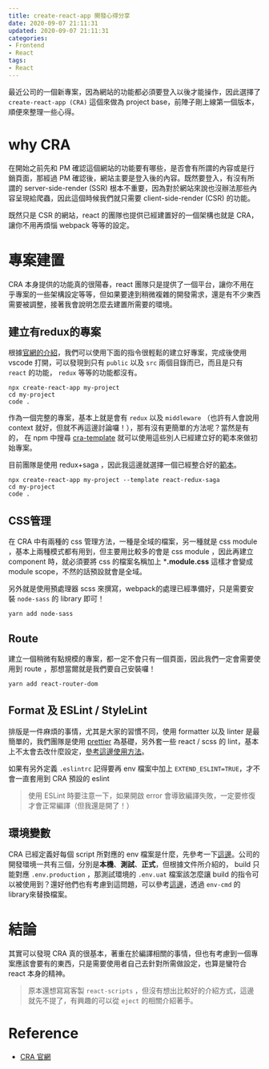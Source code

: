 ```yaml
---
title: create-react-app 開發心得分享
date: 2020-09-07 21:11:31
updated: 2020-09-07 21:11:31
categories:
- Frontend
- React
tags:
- React
---
```


最近公司的一個新專案，因為網站的功能都必須要登入以後才能操作，因此選擇了 `create-react-app (CRA)` 這個來做為 project base，前陣子剛上線第一個版本，順便來整理一些心得。

<!-- more -->

# why CRA

在開始之前先和 PM 確認這個網站的功能要有哪些，是否會有所謂的內容或是行銷頁面，那經過 PM 確認後，網站主要是登入後的內容。既然要登入，有沒有所謂的 server-side-render (SSR) 根本不重要，因為對於網站來說也沒辦法那些內容呈現給爬蟲，因此這個時候我們就只需要 client-side-render (CSR) 的功能。

既然只是 CSR 的網站，react 的團隊也提供已經建置好的一個架構也就是 CRA，讓你不用再煩惱 webpack 等等的設定。

# 專案建置

CRA 本身提供的功能真的很陽春，react 團隊只是提供了一個平台，讓你不用在乎專案的一些架構設定等等，但如果要達到稍微複雜的開發需求，還是有不少東西需要被調整，接著我會說明怎麼去建置所需要的環境。

## 建立有redux的專案

根據[官網的介紹](https://create-react-app.dev/)，我們可以使用下面的指令很輕鬆的建立好專案，完成後使用 vscode 打開，可以發現到只有 `public` 以及 `src` 兩個目錄而已，而且是只有 `react` 的功能， `redux` 等等的功能都沒有。

```shell
npx create-react-app my-project
cd my-project
code .
```

作為一個完整的專案，基本上就是會有 `redux` 以及 `middleware` （也許有人會說用 context 就好，但就不再這邊討論囉！），那有沒有更簡單的方法呢？當然是有的， 在 npm 中搜尋 [cra-template](https://www.npmjs.com/search?q=cra-template-*) 就可以使用這些別人已經建立好的範本來做初始專案。

目前團隊是使用 redux+saga ，因此我這邊就選擇一個已經整合好的[範本](https://www.npmjs.com/package/cra-template-react-redux-saga)。

```shell
npx create-react-app my-project --template react-redux-saga
cd my-project
code .
```

## CSS管理

在 CRA 中有兩種的 css 管理方法，一種是全域的檔案，另一種就是 css module ，基本上兩種模式都有用到，但主要用比較多的會是 css module ，因此再建立 component 時，就必須要將 css 的檔案名稱加上 ***.module.css** 這樣才會變成 module scope，不然的話預設就會是全域。

另外就是使用預處理器 scss 來撰寫，webpack的處理已經準備好，只是需要安裝 `node-sass` 的 library 即可！

```shell
yarn add node-sass
```

## Route

建立一個稍微有點規模的專案，都一定不會只有一個頁面，因此我們一定會需要使用到 route ，那想當爾就是我們要自己安裝囉！

```
yarn add react-router-dom
```



## Format 及 ESLint / StyleLint

排版是一件麻煩的事情，尤其是大家的習慣不同，使用 formatter 以及 linter 是最簡單的，我們團隊是使用 [prettier](https://github.com/prettier/prettier) 為基礎，另外套一些 react / scss 的 lint，基本上不太會去改什麼設定，[參考這邊使用方法](https://create-react-app.dev/docs/setting-up-your-editor/#formatting-code-automatically)。

如果有另外定義 `.eslintrc` 記得要再 env 檔案中加上 `EXTEND_ESLINT=TRUE`，才不會一直套用到 CRA 預設的 eslint

> 使用 ESLint 時要注意一下，如果開啟 error 會導致編譯失敗，一定要修復才會正常編譯（但我還是開了！）

## 環境變數

CRA 已經定義好每個 script 所對應的 env 檔案是什麼，先參考一下[這邊](https://create-react-app.dev/docs/adding-custom-environment-variables#what-other-env-files-can-be-used)。公司的開發環境一共有三個，分別是**本機**、**測試**、**正式**，但根據文件所介紹的， build 只能對應 `.env.production` ，那測試環境的 `.env.uat` 檔案該怎麼讓 build 的指令可以被使用到？還好他們也有考慮到這問題，可以參考[這邊](https://create-react-app.dev/docs/deployment#customizing-environment-variables-for-arbitrary-build-environments)，透過 `env-cmd` 的 library來替換檔案。

# 結論

其實可以發現 CRA 真的很基本，著重在於編譯相關的事情，但也有考慮到一個專案應該會要有的東西，只是需要使用者自己去針對所需做設定，也算是蠻符合 react 本身的精神。

> 原本還想寫寫客製 `react-scripts` ，但沒有想出比較好的介紹方式，這邊就先不提了，有興趣的可以從 `eject` 的相關介紹著手。

# Reference

* [CRA 官網](https://create-react-app.dev/)